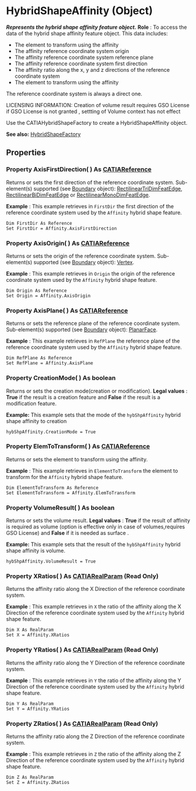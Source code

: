 # HybridShapeAffinity (Object)

**_Represents the hybrid shape affinity feature object._**
**Role** : To access the data of the hybrid shape affinity feature object. This data includes:

  * The element to transform using the affinity
  * The affinity reference coordinate system origin
  * The affinity reference coordinate system reference plane
  * The affinity reference coordinate system first direction
  * The affinity ratio along the x, y and z directions of the reference coordinate system
  * The element to transform using the affinity

The reference coordinate system is always a direct one.

LICENSING INFORMATION: Creation of volume result requires GSO License
if GSO License is not granted , settting of Volume context has not effect

Use the CATIAHybridShapeFactory to create a HybridShapeAffinity object.

**See also:**      [HybridShapeFactory](../GSMInterfaces/interface_HybridShapeFactory_68680.md)

## Properties

### Property **AxisFirstDirection**( ) As [CATIAReference](../InfInterfaces/interface_Reference_17481.md)

Returns or sets the first direction of the reference coordinate system.
Sub-element(s) supported (see [Boundary](../MecModInterfaces/interface_Boundary_14542.md) object): [RectilinearTriDimFeatEdge](../MecModInterfaces/interface_RectilinearTriDimFeatEdge_125698.md), [RectilinearBiDimFeatEdge](../MecModInterfaces/interface_RectilinearBiDimFeatEdge_114366.md) or [RectilinearMonoDimFeatEdge](../MecModInterfaces/interface_RectilinearMonoDimFeatEdge_136236.md).

**Example** :      This example retrieves in `FirstDir` the first direction of the reference coordinate system used by the `Affinity` hybrid shape feature.

```VBScript
Dim FirstDir As Reference
Set FirstDir = Affinity.AxisFirstDirection

```

### Property **AxisOrigin**( ) As [CATIAReference](../InfInterfaces/interface_Reference_17481.md)

Returns or sets the origin of the reference coordinate system.
Sub-element(s) supported (see [Boundary](../MecModInterfaces/interface_Boundary_14542.md) object): [Vertex](../MecModInterfaces/interface_Vertex_8466.md).

**Example** :      This example retrieves in `Origin` the origin of the reference coordinate system used by the `Affinity` hybrid shape feature.

```VBScript
Dim Origin As Reference
Set Origin = Affinity.AxisOrigin

```

### Property **AxisPlane**( ) As [CATIAReference](../InfInterfaces/interface_Reference_17481.md)

Returns or sets the reference plane of the reference coordinate system.
Sub-element(s) supported (see [Boundary](../MecModInterfaces/interface_Boundary_14542.md) object): [PlanarFace](../MecModInterfaces/interface_PlanarFace_20456.md).

**Example** :      This example retrieves in `RefPlane` the reference plane of the reference coordinate system used by the `Affinity` hybrid shape feature.

```VBScript
Dim RefPlane As Reference
Set RefPlane = Affinity.AxisPlane

```

### Property **CreationMode**( ) As boolean

Returns or sets the creation mode(creation or modification).
**Legal values** : **True** if the result is a creation feature and **False** if the result is a modification feature.

**Example:**      This example sets that the mode of the `hybShpAffinity` hybrid shape affinity to creation

```VBScript
hybShpAffinity.CreationMode = True

```

### Property **ElemToTransform**( ) As [CATIAReference](../InfInterfaces/interface_Reference_17481.md)

Returns or sets the element to transform using the affinity.

**Example** :      This example retrieves in `ElementToTransform` the element to transform for the `Affinity` hybrid shape feature.

```VBScript
Dim ElementToTransform As Reference
Set ElementToTransform = Affinity.ElemToTransform

```

### Property **VolumeResult**( ) As boolean

Returns or sets the volume result.
**Legal values** : **True** if the result of affinity is required as volume (option is effective only in case of volumes,requires GSO License) and **False** if it is needed as surface .

**Example:**      This example sets that the result of the `hybShpAffinity` hybrid shape affinity is volume.

```VBScript
hybShpAffinity.VolumeResult = True

```

### Property **XRatios**( ) As [CATIARealParam](../KnowledgeInterfaces/interface_RealParam_17053.md) (Read Only)

Returns the affinity ratio along the X Direction of the reference coordinate system.

**Example** :      This example retrieves in `X` the ratio of the affinity along the X Direction of the reference coordinate system used by the `Affinity` hybrid shape feature.

```VBScript
Dim X As RealParam
Set X = Affinity.XRatios

```

### Property **YRatios**( ) As [CATIARealParam](../KnowledgeInterfaces/interface_RealParam_17053.md) (Read Only)

Returns the affinity ratio along the Y Direction of the reference coordinate system.

**Example** :      This example retrieves in `Y` the ratio of the affinity along the Y Direction of the reference coordinate system used by the `Affinity` hybrid shape feature.

```VBScript
Dim Y As RealParam
Set Y = Affinity.YRatios

```

### Property **ZRatios**( ) As [CATIARealParam](../KnowledgeInterfaces/interface_RealParam_17053.md) (Read Only)

Returns the affinity ratio along the Z Direction of the reference coordinate system.

**Example** :      This example retrieves in `Z` the ratio of the affinity along the Z Direction of the reference coordinate system used by the `Affinity` hybrid shape feature.

```VBScript
Dim Z As RealParam
Set Z = Affinity.ZRatios

```